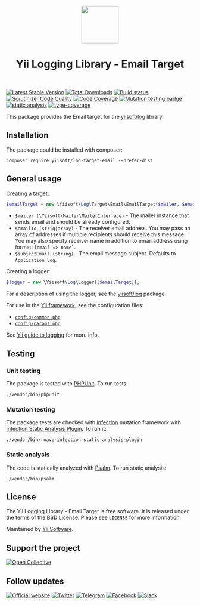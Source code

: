 <p align="center">
    <a href="https://github.com/yiisoft" target="_blank">
        <img src="https://yiisoft.github.io/docs/images/yii_logo.svg" height="100px">
    </a>
    <h1 align="center">Yii Logging Library - Email Target</h1>
    <br>
</p>

[![Latest Stable Version](https://poser.pugx.org/yiisoft/log-target-email/v/stable.png)](https://packagist.org/packages/yiisoft/log-target-email)
[![Total Downloads](https://poser.pugx.org/yiisoft/log-target-email/downloads.png)](https://packagist.org/packages/yiisoft/log-target-email)
[![Build status](https://github.com/yiisoft/log-target-email/workflows/build/badge.svg)](https://github.com/yiisoft/log-target-email/actions?query=workflow%3Abuild)
[![Scrutinizer Code Quality](https://scrutinizer-ci.com/g/yiisoft/log-target-email/badges/quality-score.png?b=master)](https://scrutinizer-ci.com/g/yiisoft/log-target-email/?branch=master)
[![Code Coverage](https://scrutinizer-ci.com/g/yiisoft/log-target-email/badges/coverage.png?b=master)](https://scrutinizer-ci.com/g/yiisoft/log-target-email/?branch=master)
[![Mutation testing badge](https://img.shields.io/endpoint?style=flat&url=https%3A%2F%2Fbadge-api.stryker-mutator.io%2Fgithub.com%2Fyiisoft%2Flog-target-email%2Fmaster)](https://dashboard.stryker-mutator.io/reports/github.com/yiisoft/log-target-email/master)
[![static analysis](https://github.com/yiisoft/log-target-email/workflows/static%20analysis/badge.svg)](https://github.com/yiisoft/log-target-email/actions?query=workflow%3A%22static+analysis%22)
[![type-coverage](https://shepherd.dev/github/yiisoft/log-target-email/coverage.svg)](https://shepherd.dev/github/yiisoft/log-target-email)

This package provides the Email target for the [yiisoft/log](https://github.com/yiisoft/log) library.

## Installation

The package could be installed with composer:

```
composer require yiisoft/log-target-email --prefer-dist
```

## General usage

Creating a target:

```php
$emailTarget = new \Yiisoft\Log\Target\Email\EmailTarget($mailer, $emailTo, $subjectEmail);
```

- `$mailer (\Yiisoft\Mailer\MailerInterface)` - The mailer instance that sends email and should be already configured.
- `$emailTo (strig|array)` - The receiver email address.
  You may pass an array of addresses if multiple recipients should receive this message.
  You may also specify receiver name in addition to email address using format: `[email => name]`.
- `$subjectEmail (string)` - The email message subject. Defaults to `Application Log`.

Creating a logger:

```php
$logger = new \Yiisoft\Log\Logger([$emailTarget]);
```

For a description of using the logger, see the [yiisoft/log](https://github.com/yiisoft/log) package.

For use in the [Yii framework](http://www.yiiframework.com/), see the configuration files:

- [`config/common.php`](https://github.com/yiisoft/log-target-email/blob/master/config/common.php)
- [`config/params.php`](https://github.com/yiisoft/log-target-email/blob/master/config/params.php)

See [Yii guide to logging](https://github.com/yiisoft/docs/blob/master/guide/en/runtime/logging.md) for more info.

## Testing

### Unit testing

The package is tested with [PHPUnit](https://phpunit.de/). To run tests:

```shell
./vendor/bin/phpunit
```

### Mutation testing

The package tests are checked with [Infection](https://infection.github.io/) mutation framework with
[Infection Static Analysis Plugin](https://github.com/Roave/infection-static-analysis-plugin). To run it:

```shell
./vendor/bin/roave-infection-static-analysis-plugin
```

### Static analysis

The code is statically analyzed with [Psalm](https://psalm.dev/). To run static analysis:

```shell
./vendor/bin/psalm
```

## License

The Yii Logging Library - Email Target is free software. It is released under the terms of the BSD License.
Please see [`LICENSE`](./LICENSE.md) for more information.

Maintained by [Yii Software](https://www.yiiframework.com/).

## Support the project

[![Open Collective](https://img.shields.io/badge/Open%20Collective-sponsor-7eadf1?logo=open%20collective&logoColor=7eadf1&labelColor=555555)](https://opencollective.com/yiisoft)

## Follow updates

[![Official website](https://img.shields.io/badge/Powered_by-Yii_Framework-green.svg?style=flat)](https://www.yiiframework.com/)
[![Twitter](https://img.shields.io/badge/twitter-follow-1DA1F2?logo=twitter&logoColor=1DA1F2&labelColor=555555?style=flat)](https://twitter.com/yiiframework)
[![Telegram](https://img.shields.io/badge/telegram-join-1DA1F2?style=flat&logo=telegram)](https://t.me/yii3en)
[![Facebook](https://img.shields.io/badge/facebook-join-1DA1F2?style=flat&logo=facebook&logoColor=ffffff)](https://www.facebook.com/groups/yiitalk)
[![Slack](https://img.shields.io/badge/slack-join-1DA1F2?style=flat&logo=slack)](https://yiiframework.com/go/slack)
